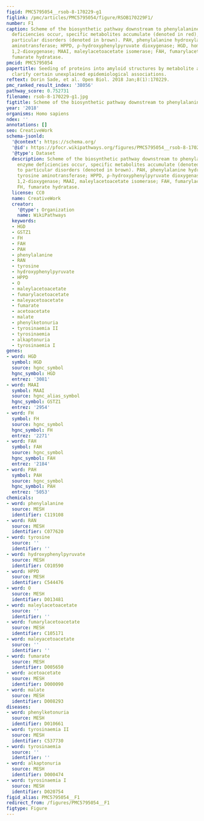 ```yaml
---
figid: PMC5795054__rsob-8-170229-g1
figlink: /pmc/articles/PMC5795054/figure/RSOB170229F1/
number: F1
caption: Scheme of the biosynthetic pathway downstream to phenylalanine. When enzyme
  deficiencies occur, specific metabolites accumulate (denoted in red), leading to
  particular disorders (denoted in brown). PAH, phenylalanine hydroxylase; TAT, tyrosine
  aminotransferase; HPPD, ρ-hydroxyphenylpyruvate dioxygenase; HGD, homogentisate
  1,2-dioxygenase; MAAI, maleylacetoacetate isomerase; FAH, fumarylacetoacetase; FH,
  fumarate hydratase.
pmcid: PMC5795054
papertitle: Seeding of proteins into amyloid structures by metabolite assemblies may
  clarify certain unexplained epidemiological associations.
reftext: Dorin Sade, et al. Open Biol. 2018 Jan;8(1):170229.
pmc_ranked_result_index: '38056'
pathway_score: 0.752731
filename: rsob-8-170229-g1.jpg
figtitle: Scheme of the biosynthetic pathway downstream to phenylalanine
year: '2018'
organisms: Homo sapiens
ndex: ''
annotations: []
seo: CreativeWork
schema-jsonld:
  '@context': https://schema.org/
  '@id': https://pfocr.wikipathways.org/figures/PMC5795054__rsob-8-170229-g1.html
  '@type': Dataset
  description: Scheme of the biosynthetic pathway downstream to phenylalanine. When
    enzyme deficiencies occur, specific metabolites accumulate (denoted in red), leading
    to particular disorders (denoted in brown). PAH, phenylalanine hydroxylase; TAT,
    tyrosine aminotransferase; HPPD, ρ-hydroxyphenylpyruvate dioxygenase; HGD, homogentisate
    1,2-dioxygenase; MAAI, maleylacetoacetate isomerase; FAH, fumarylacetoacetase;
    FH, fumarate hydratase.
  license: CC0
  name: CreativeWork
  creator:
    '@type': Organization
    name: WikiPathways
  keywords:
  - HGD
  - GSTZ1
  - FH
  - FAH
  - PAH
  - phenylalanine
  - RAN
  - tyrosine
  - hydroxyphenylpyruvate
  - HPPD
  - O
  - maleylacetoacetate
  - fumarylacetoacetate
  - maleyacetoacetate
  - fumarate
  - acetoacetate
  - malate
  - phenylketonuria
  - tyrosinaemia II
  - tyrosinaemia
  - alkaptonuria
  - tyrosinaemia I
genes:
- word: HGD
  symbol: HGD
  source: hgnc_symbol
  hgnc_symbol: HGD
  entrez: '3081'
- word: MAAI
  symbol: MAAI
  source: hgnc_alias_symbol
  hgnc_symbol: GSTZ1
  entrez: '2954'
- word: FH
  symbol: FH
  source: hgnc_symbol
  hgnc_symbol: FH
  entrez: '2271'
- word: FAH
  symbol: FAH
  source: hgnc_symbol
  hgnc_symbol: FAH
  entrez: '2184'
- word: PAH
  symbol: PAH
  source: hgnc_symbol
  hgnc_symbol: PAH
  entrez: '5053'
chemicals:
- word: phenylalanine
  source: MESH
  identifier: C119108
- word: RAN
  source: MESH
  identifier: C077620
- word: tyrosine
  source: ''
  identifier: ''
- word: hydroxyphenylpyruvate
  source: MESH
  identifier: C010590
- word: HPPD
  source: MESH
  identifier: C544476
- word: O
  source: MESH
  identifier: D013481
- word: maleylacetoacetate
  source: ''
  identifier: ''
- word: fumarylacetoacetate
  source: MESH
  identifier: C105171
- word: maleyacetoacetate
  source: ''
  identifier: ''
- word: fumarate
  source: MESH
  identifier: D005650
- word: acetoacetate
  source: MESH
  identifier: D000090
- word: malate
  source: MESH
  identifier: D008293
diseases:
- word: phenylketonuria
  source: MESH
  identifier: D010661
- word: tyrosinaemia II
  source: MESH
  identifier: C537730
- word: tyrosinaemia
  source: ''
  identifier: ''
- word: alkaptonuria
  source: MESH
  identifier: D000474
- word: tyrosinaemia I
  source: MESH
  identifier: D020754
figid_alias: PMC5795054__F1
redirect_from: /figures/PMC5795054__F1
figtype: Figure
---
```

